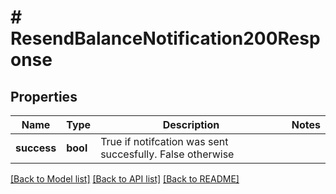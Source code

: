 # # ResendBalanceNotification200Response

## Properties

Name | Type | Description | Notes
------------ | ------------- | ------------- | -------------
**success** | **bool** | True if notifcation was sent succesfully. False otherwise |

[[Back to Model list]](../../README.md#models) [[Back to API list]](../../README.md#endpoints) [[Back to README]](../../README.md)
